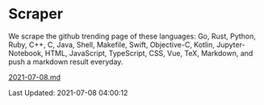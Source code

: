 # Scraper

We scrape the github trending page of these languages: Go, Rust, Python, Ruby, C++, C, Java, Shell, Makefile, Swift, Objective-C, Kotlin, Jupyter-Notebook, HTML, JavaScript, TypeScript, CSS, Vue, TeX, Markdown, and push a markdown result everyday.

[2021-07-08.md](https://github.com/yangwenmai/github-trending-backup/blob/master/2021-07-08.md)

Last Updated: 2021-07-08 04:00:12